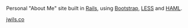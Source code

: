 Personal "About Me" site built in [Rails](http://rubyonrails.org/), using [Bootstrap](http://twitter.github.com/bootstrap/), [LESS](http://lesscss.org/) and [HAML](http://haml.info/).

[jwils.co](http://jwils.co)
